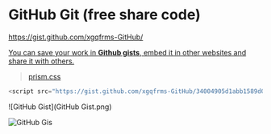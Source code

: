 # GitHub Git (free share code) 

https://gist.github.com/xgqfrms-GitHub/




[You can save your work in **Github gists**, embed it in other websites and share it with others.](http://dabblet.com/help/index.html)  

> [prism.css](https://gist.github.com/xgqfrms-GitHub/34004905d1abb1589d04f7f6ba3c2008)  

```js
<script src="https://gist.github.com/xgqfrms-GitHub/34004905d1abb1589d04f7f6ba3c2008.js"></script>

``` 



![GitHub Gist](GitHub Gist.png)

![GitHub Gis](https://raw.githubusercontent.com/xgqfrms-GitHub/webgeeker/gh-pages/Gist/GitHub%20Gist.png)



